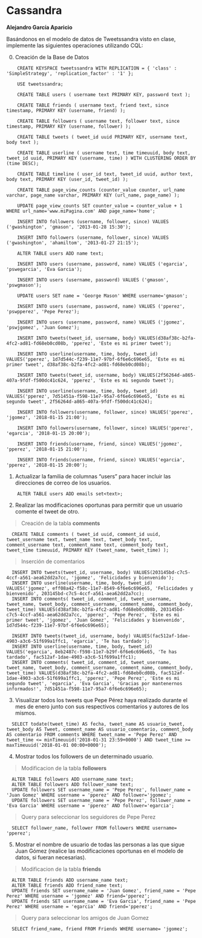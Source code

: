 # Cassandra
**Alejandro García Aparicio**

Basándonos en el modelo de datos de Tweetssandra visto en clase, implemente las siguientes operaciones utilizando CQL:

 0. Creación de la Base de Datos
```
    CREATE KEYSPACE tweetssandra WITH REPLICATION = { 'class' : 'SimpleStrategy', 'replication_factor' : '1' }; 
    
    USE tweetssandra; 
    
    CREATE TABLE users ( username text PRIMARY KEY, password text ); 
    
    CREATE TABLE friends ( username text, friend text, since timestamp, PRIMARY KEY (username, friend) );
    
    CREATE TABLE followers ( username text, follower text, since timestamp, PRIMARY KEY (username, follower) );
    
    CREATE TABLE tweets ( tweet_id uuid PRIMARY KEY, username text, body text );
    
    CREATE TABLE userline ( username text, time timeuuid, body text, tweet_id uuid, PRIMARY KEY (username, time) ) WITH CLUSTERING ORDER BY (time DESC); 
    
    CREATE TABLE timeline ( user_id text, tweet_id uuid, author text, body text, PRIMARY KEY (user_id, tweet_id) );
    
    CREATE TABLE page_view_counts (counter_value counter, url_name varchar, page_name varchar, PRIMARY KEY (url_name, page_name) ); 
    
    UPDATE page_view_counts SET counter_value = counter_value + 1 WHERE url_name='www.miPagina.com' AND page_name='home';
    
    INSERT INTO followers (username, follower, since) VALUES ('gwashington', 'gmason', '2013-01-28 15:30'); 
    
    INSERT INTO followers (username, follower, since) VALUES ('gwashington', 'ahamiltom', '2013-01-27 21:15');
    
    ALTER TABLE users ADD name text;
    
    INSERT INTO users (username, password, name) VALUES ('egarcia', 'pswegarcia', 'Eva Garcia'); 
    
    INSERT INTO users (username, password) VALUES ('gmason', 'pswgmason'); 
    
    UPDATE users SET name = 'George Mason' WHERE username='gmason';
    
    INSERT INTO users (username, password, name) VALUES ('pperez', 'pswpperez', 'Pepe Perez');
    
    INSERT INTO users (username, password, name) VALUES ('jgomez', 'pswjgomez', 'Juan Gomez');
    
    INSERT INTO tweets(tweet_id, username, body) VALUES(d38af38c-b2fa-4fc2-ad81-fd68eb0cd08b, 'pperez', 'Este es mi primer tweet');
    
    INSERT INTO userline(username, time, body, tweet_id) VALUES('pperez', 1d7d544c-f239-11e7-97bf-6f6e6c696e65, 'Este es mi primer tweet', d38af38c-b2fa-4fc2-ad81-fd68eb0cd08b);
    
    INSERT INTO tweets(tweet_id, username, body) VALUES(2f56264d-a865-407a-9fdf-f500dc41c624, 'pperez', 'Este es mi segundo tweet');
    
    INSERT INTO userline(username, time, body, tweet_id) VALUES('pperez', 7d51451a-f598-11e7-95a7-6f6e6c696e65, 'Este es mi segundo tweet', 2f56264d-a865-407a-9fdf-f500dc41c624);
    
    INSERT INTO followers(username, follower, since) VALUES('pperez', 'jgomez', '2018-01-15 21:00');
    
    INSERT INTO followers(username, follower, since) VALUES('pperez', 'egarcia', '2018-01-15 20:00');
    
    INSERT INTO friends(username, friend, since) VALUES('jgomez', 'pperez', '2018-01-15 21:00');
    
    INSERT INTO friends(username, friend, since) VALUES('egarcia', 'pperez', '2018-01-15 20:00');
```

 1. Actualizar la familia de columnas “users” para hacer incluir las direcciones de correo de los usuarios.
```
    ALTER TABLE users ADD emails set<text>;
```
 2. Realizar las modificaciones oportunas para permitir que un usuario
comente el tweet de otro.
> Creación de la tabla **comments**
```
  CREATE TABLE comments ( tweet_id uuid, comment_id uuid, tweet_username text, tweet_name text, tweet_body text, comment_username text, comment_name text, comment_body text, tweet_time timeuuid, PRIMARY KEY (tweet_name, tweet_time) );
```
> Inserción de comentarios
```
  INSERT INTO tweets(tweet_id, username, body) VALUES(203145bd-c7c5-4ccf-a561-aea62dd2a7cc, 'jgomez', 'Felicidades y bienvenido');
  INSERT INTO userline(username, time, body, tweet_id) VALUES('jgomez', eff08a42-f58c-11e7-8549-6f6e6c696e65, 'Felicidades y bienvenido', 203145bd-c7c5-4ccf-a561-aea62dd2a7cc);
  INSERT INTO comments( tweet_id, comment_id, tweet_username, tweet_name, tweet_body, comment_username, comment_name, comment_body, tweet_time) VALUES(d38af38c-b2fa-4fc2-ad81-fd68eb0cd08b, 203145bd-c7c5-4ccf-a561-aea62dd2a7cc, 'pperez', 'Pepe Perez', 'Este es mi primer tweet', 'jgomez', 'Juan Gomez', 'Felicidades y bienvenido', 1d7d544c-f239-11e7-97bf-6f6e6c696e65);

  INSERT INTO tweets(tweet_id, username, body) VALUES(fac512af-1dae-4903-a3c6-51f699a1ffc1, 'egarcia', 'Te has tardado');
  INSERT INTO userline(username, time, body, tweet_id) VALUES('egarcia', 8eb2487c-f598-11e7-b29f-6f6e6c696e65, 'Te has tardado', fac512af-1dae-4903-a3c6-51f699a1ffc1);
  INSERT INTO comments( tweet_id, comment_id, tweet_username, tweet_name, tweet_body, comment_username, comment_name, comment_body, tweet_time) VALUES(d38af38c-b2fa-4fc2-ad81-fd68eb0cd08b, fac512af-1dae-4903-a3c6-51f699a1ffc1, 'pperez', 'Pepe Perez', 'Este es mi segundo tweet', 'egarcia', 'Eva Garcia', 'Gracias por mantenernos informados!', 7d51451a-f598-11e7-95a7-6f6e6c696e65);
```
 3. Visualizar todos los tweets que Pepe Pérez haya realizado durante el mes de enero junto con sus respectivos comentarios y autores de los mismos.
```
  SELECT todate(tweet_time) AS fecha, tweet_name AS usuario_tweet, tweet_body AS Tweet, comment_name AS usuario_comentario, comment_body AS comentario FROM comments WHERE tweet_name = 'Pepe Perez' AND tweet_time <= minTimeuuid('2018-01-31 23:59+0000') AND tweet_time >= maxTimeuuid('2018-01-01 00:00+0000');
```
 4. Mostrar todos los followers de un determinado usuario.
> Modificacion de la tabla **followers**
``` 
  ALTER TABLE followers ADD username_name text;
  ALTER TABLE followers ADD follower_name text;
  UPDATE followers SET username_name = 'Pepe Perez', follower_name = 'Juan Gomez' WHERE username = 'pperez' AND follower='jgomez';
  UPDATE followers SET username_name = 'Pepe Perez', follower_name = 'Eva Garcia' WHERE username = 'pperez' AND follower='egarcia';
```
> Query para seleccionar los seguidores de Pepe Perez
```
  SELECT follower_name, follower FROM followers WHERE username= 'pperez';
```
 5. Mostrar el nombre de usuario de todas las personas a las que sigue Juan Gómez (realice las modificaciones oportunas en el modelo de datos, si fueran necesarias).
> Modificacion de la tabla **friends**
```
  ALTER TABLE friends ADD username_name text;
  ALTER TABLE friends ADD friend_name text;
  UPDATE friends SET username_name = 'Juan Gomez', friend_name = 'Pepe Perez' WHERE username = 'jgomez' AND friend='pperez';
  UPDATE friends SET username_name = 'Eva Garcia', friend_name = 'Pepe Perez' WHERE username = 'egarcia' AND friend='pperez';
```
> Query para seleccionar los amigos de Juan Gomez
```
  SELECT friend_name, friend FROM Friends WHERE username= 'jgomez';
```
